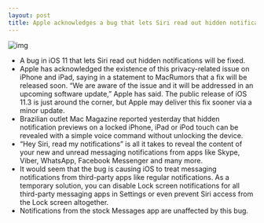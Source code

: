 ```yaml
---
layout: post
title: Apple acknowledges a bug that lets Siri read out hidden notifications, a fix is coming soon
---
```

![img](http://media.idownloadblog.com/wp-content/uploads/2018/01/Lock-screen-notifications.jpg)
* A bug in iOS 11 that lets Siri read out hidden notifications will be fixed.
* Apple has acknowledged the existence of this privacy-related issue on iPhone and iPad, saying in a statement to MacRumors that a fix will be released soon. “We are aware of the issue and it will be addressed in an upcoming software update,” Apple has said. The public release of iOS 11.3 is just around the corner, but Apple may deliver this fix sooner via a minor update.
* Brazilian outlet Mac Magazine reported yesterday that hidden notification previews on a locked iPhone, iPad or iPod touch can be revealed with a simple voice command without unlocking the device.
* “Hey Siri, read my notifications” is all it takes to reveal the content of your new and unread messaging notifications from apps like Skype, Viber, WhatsApp, Facebook Messenger and many more.
* It would seem that the bug is causing iOS to treat messaging notifications from third-party apps like regular notifications. As a temporary solution, you can disable Lock screen notifications for all third-party messaging apps in Settings or even prevent Siri access from the Lock screen altogether.
* Notifications from the stock Messages app are unaffected by this bug.

